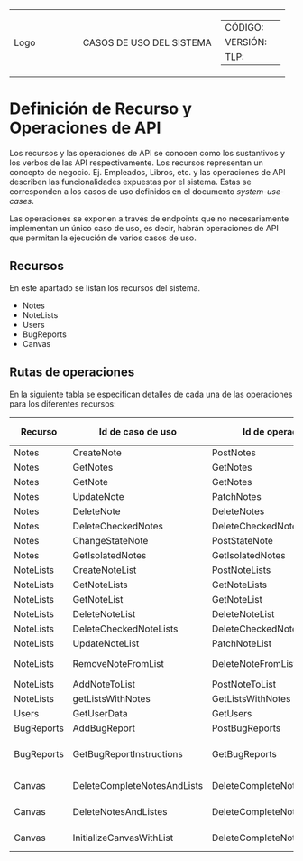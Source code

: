 <table  width="100%"  max-width="100%" style="margin: 0; padding: 0; width: 100%"  >
    <tr>
      <td width="25%">Logo</td>
      <td width="50%" style="text-align: center">CASOS DE USO DEL SISTEMA</td>
      <td width="25%">
        <table>
          <tr>
            <td>CÓDIGO:</td>
            <td></td>          
          </tr>
          <tr>
            <td>VERSIÓN:</td>
            <td></td>
          </tr>
          <tr>
            <td>TLP:</td>
            <td></td>
          </tr>
        </table>
      </td>
    </tr>
  </table>

# Definición de Recurso y Operaciones de API
Los recursos y las operaciones de API se conocen como los sustantivos y los verbos de las API respectivamente.  Los recursos representan un concepto de negocio.  Ej. Empleados, Libros, etc. y las operaciones de API describen las funcionalidades expuestas por el sistema. Estas se corresponden a los casos de uso definidos en el documento _system-use-cases_.

Las operaciones se exponen a través de endpoints que no necesariamente implementan un único caso de uso, es decir, habrán operaciones de API que permitan la ejecución de varios casos de uso.


## Recursos
En este apartado se listan los recursos del sistema.

- Notes
- NoteLists
- Users
- BugReports
- Canvas

## Rutas de operaciones
En la siguiente tabla se especifican detalles de cada una de las operaciones para los diferentes recursos:

| Recurso | Id de caso de uso | Id de operación | Http Method | Ruta |
|-|-|-|-|-|
| Notes         | CreateNote                  | PostNotes                   | POST     | /notes                                 |
| Notes         | GetNotes                    | GetNotes                    | GET      | /notes                                 |
| Notes         | GetNote                     | GetNotes                    | GET      | /notes/:id                             |
| Notes         | UpdateNote                  | PatchNotes                  | PATCH    | /note/:id                              |
| Notes         | DeleteNote                  | DeleteNotes                 | DELETE   | /notes/:id                             |
| Notes         | DeleteCheckedNotes          | DeleteCheckedNotes          | DELETE   | /notes/checked                         |
| Notes         | ChangeStateNote             | PostStateNote               | POST     | /notes/:id/states                      |
| Notes         | GetIsolatedNotes            | GetIsolatedNotes            | GET      | /notes/isolated                        |
| NoteLists     | CreateNoteList              | PostNoteLists               | POST     | /note-lists                            |
| NoteLists     | GetNoteLists                | GetNoteLists                | GET      | /note-lists                            |
| NoteLists     | GetNoteList                 | GetNoteList                 | GET      | /note-lists/:id                        |
| NoteLists     | DeleteNoteList              | DeleteNoteList              | DELETE   | /note-lists/:id                        |
| NoteLists     | DeleteCheckedNoteLists      | DeleteCheckedNoteLists      | DELETE   | /note-lists/checked                    |
| NoteLists     | UpdateNoteList              | PatchNoteList               | PATCH    | /note-lists/:id                        |
| NoteLists     | RemoveNoteFromList          | DeleteNoteFromList          | DELETE   | /note-lists/:listId/notes/:noteId      |
| NoteLists     | AddNoteToList               | PostNoteToList              | POST     | /note-lists/:id/notes                  |
| NoteLists     | getListsWithNotes           | GetListsWithNotes           | POST     | /note-lists/has-notes                  |
| Users         | GetUserData                 | GetUsers                    | GET      | /users/current-user                    |
| BugReports    | AddBugReport                | PostBugReports              | POST     | /bug-reports                           | 
| BugReports    | GetBugReportInstructions    | GetBugReports               | GET      | /bug-reports/submission-instructions   |
| Canvas        | DeleteCompleteNotesAndLists | DeleteCompleteNotesAndLists | DELETE   | /canvas/main/completed-items-deletions |
| Canvas        | DeleteNotesAndListes        | DeleteCompleteNotesAndLists | DELETE   | /canvas/main/completed-items-deletions |
| Canvas        | InitializeCanvasWithList    | DeleteCompleteNotesAndLists | DELETE   | /canvas/main/completed-items-deletions |

